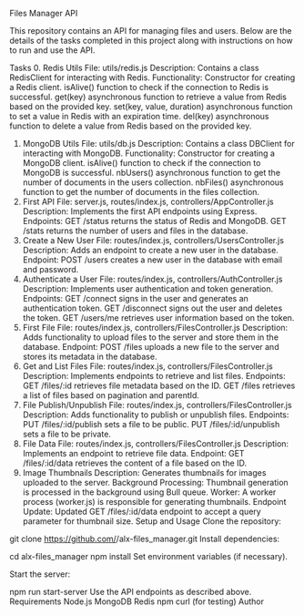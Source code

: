 Files Manager API

This repository contains an API for managing files and users. Below are the details of the tasks completed in this project along with instructions on how to run and use the API.

Tasks
0. Redis Utils
File: utils/redis.js
Description: Contains a class RedisClient for interacting with Redis.
Functionality:
Constructor for creating a Redis client.
isAlive() function to check if the connection to Redis is successful.
get(key) asynchronous function to retrieve a value from Redis based on the provided key.
set(key, value, duration) asynchronous function to set a value in Redis with an expiration time.
del(key) asynchronous function to delete a value from Redis based on the provided key.
1. MongoDB Utils
File: utils/db.js
Description: Contains a class DBClient for interacting with MongoDB.
Functionality:
Constructor for creating a MongoDB client.
isAlive() function to check if the connection to MongoDB is successful.
nbUsers() asynchronous function to get the number of documents in the users collection.
nbFiles() asynchronous function to get the number of documents in the files collection.
2. First API
File: server.js, routes/index.js, controllers/AppController.js
Description: Implements the first API endpoints using Express.
Endpoints:
GET /status returns the status of Redis and MongoDB.
GET /stats returns the number of users and files in the database.
3. Create a New User
File: routes/index.js, controllers/UsersController.js
Description: Adds an endpoint to create a new user in the database.
Endpoint:
POST /users creates a new user in the database with email and password.
4. Authenticate a User
File: routes/index.js, controllers/AuthController.js
Description: Implements user authentication and token generation.
Endpoints:
GET /connect signs in the user and generates an authentication token.
GET /disconnect signs out the user and deletes the token.
GET /users/me retrieves user information based on the token.
5. First File
File: routes/index.js, controllers/FilesController.js
Description: Adds functionality to upload files to the server and store them in the database.
Endpoint:
POST /files uploads a new file to the server and stores its metadata in the database.
6. Get and List Files
File: routes/index.js, controllers/FilesController.js
Description: Implements endpoints to retrieve and list files.
Endpoints:
GET /files/:id retrieves file metadata based on the ID.
GET /files retrieves a list of files based on pagination and parentId.
7. File Publish/Unpublish
File: routes/index.js, controllers/FilesController.js
Description: Adds functionality to publish or unpublish files.
Endpoints:
PUT /files/:id/publish sets a file to be public.
PUT /files/:id/unpublish sets a file to be private.
8. File Data
File: routes/index.js, controllers/FilesController.js
Description: Implements an endpoint to retrieve file data.
Endpoint:
GET /files/:id/data retrieves the content of a file based on the ID.
9. Image Thumbnails
Description: Generates thumbnails for images uploaded to the server.
Background Processing: Thumbnail generation is processed in the background using Bull queue.
Worker: A worker process (worker.js) is responsible for generating thumbnails.
Endpoint Update: Updated GET /files/:id/data endpoint to accept a query parameter for thumbnail size.
Setup and Usage
Clone the repository:

git clone https://github.com/<username>/alx-files_manager.git
Install dependencies:

cd alx-files_manager
npm install
Set environment variables (if necessary).

Start the server:

npm run start-server
Use the API endpoints as described above.
Requirements
Node.js
MongoDB
Redis
npm
curl (for testing)
Author
